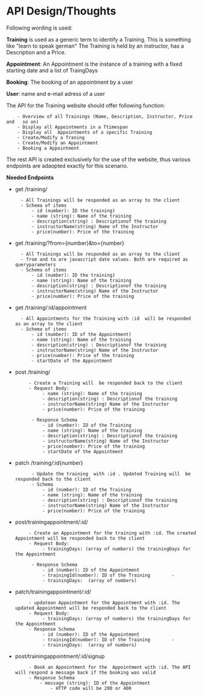 # API Design/Thoughts

Following wording is used:

**Training** is used as a generic term to identify a Training. This is something like "learn to speak german" The Training is held by an instructor, has a Description and a Price.

**Appointment**: An Appointment is the instance of a training with a fixed starting date and a list of TraingDays

**Booking**: The booking of an appointment by a user

**User**: name and e-mail adress of a user



The API for the Training website should offer following function:

		- Overview of all Trainings (Name, Description, Instructor, Price and	so on) 
		- Display all Appointments in a Ttimespan 
		- Display all  Appointments of a specific Training
		- Create/Modify a Traning
		- Create/Modify an Appointment 
		- Booking a Appointment

The rest API is created exclusively for the use of the website, thus various endpoints are adaopted exactly for this scenario.

**Needed Endpoints**
 - get /training/
	
		 - All Trainings will be responded as an array to the client 
		 - Schema of items
			 - id (number): ID the training)
			 - name (string): Name of the training
			 - description(string) : Descriptionof the training
			 - instructorName(string) Name of the Instructor
			 - price(number): Price of the training

 - get /training/?from={number}&to={number}
	
		 - All Trainings will be responded as an array to the client 
		 - from and to are javascript date values. Both are required as queryparameters
		 - Schema of items
			 - id (number): ID the training)
			 - name (string): Name of the training
			 - description(string) : Descriptionof the training
			 - instructorName(string) Name of the Instructor
			 - price(number): Price of the training

 - get /training/:id/appointment
	
		 - All Appointments for the Training with :id  will be responded as an array to the client 
		 - Schema of items
			 - id (number): ID of the Appointment)
			 - name (string): Name of the training
			 - description(string) : Descriptionof the training
			 - instructorName(string) Name of the Instructor
			 - price(number): Price of the training
			 - startDate of the Appointment

 - post /training/ 

			- Create a Training will  be responded back to the client 
			- Request Body:
				 - name (string): Name of the training
				 - description(string) : Descriptionof the training
				 - instructorName(string) Name of the Instructor
				 - price(number): Price of the training

			 - Response Schema
				 - id (number): ID of the Training
				 - name (string): Name of the training
				 - description(string) : Descriptionof the training
				 - instructorName(string) Name of the Instructor
				 - price(number): Price of the training
				 - startDate of the Appointment


 - patch /training/:id{number} 
 
			 - Update the training  with :id . Updated Training will  be responded back to the client 
			 - Schema
				 - id (number): ID of the Training 
				 - name (string): Name of the training
				 - description(string) : Descriptionof the training
				 - instructorName(string) Name of the Instructor
				 - price(number): Price of the training
			 
			 
 - post/trainingappointment/:id/
 
			- Create an Appointment for the training with :id. The created Appointment will be responded back to the client 
			- Request Body:
				 - trainingDays: (array of numbers) the trainingDays for the Appointment

			 - Response Schema
				 - id (number): ID of the Appointment
				 - trainingId(number): ID of the Training		 - 
				 - trainingDays:  (array of numbers)


 - patch/trainingappointment/:id/
 
			- updatean Appointment for the Appointment with :id. The updated Appointment will be responded back to the client 
			- Request Body:
				 - trainingDays: (array of numbers) the trainingDays for the Appointment
			- Response Schema
				 - id (number): ID of the Appointment
				 - trainingId(number): ID of the Training		 - 
				 - trainingDays:  (array of numbers)

 - post/trainingappointment/:id/signup
 
			- Book an Appointment for the  Appointment with :id. The API will respond a message back if the booking was valid	
			- Response Schema
				- message (string): ID of the Appointment
					- HTTP code will be 200 or 400


